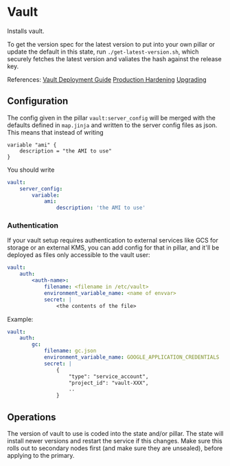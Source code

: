 # Vault

Installs vault.

To get the version spec for the latest version to put into your own pillar or
update the default in this state, run `./get-latest-version.sh`, which securely
fetches the latest version and valiates the hash against the release key.

References:
[Vault Deployment Guide](https://learn.hashicorp.com/vault/operations/ops-deployment-guide)
[Production Hardening](https://learn.hashicorp.com/vault/day-one/production-hardening)
[Upgrading](https://www.vaultproject.io/docs/upgrading/)


## Configuration

The config given in the pillar `vault:server_config` will be merged with the defaults
defined in `map.jinja` and written to the server config files as json. This means that
instead of writing
```
variable "ami" {
    description = "the AMI to use"
}
```

You should write

```yaml
vault:
    server_config:
        variable:
            ami:
                description: 'the AMI to use'
```


### Authentication

If your vault setup requires authentication to external services like GCS for
storage or an external KMS, you can add config for that in pillar, and it'll
be deployed as files only accessible to the vault user:

```yaml
vault:
    auth:
        <auth-name>:
            filename: <filename in /etc/vault>
            environment_variable_name: <name of envvar>
            secret: |
                <the contents of the file>
```

Example:

```yaml
vault:
    auth:
        gc:
            filename: gc.json
            environment_variable_name: GOOGLE_APPLICATION_CREDENTIALS
            secret: |
                {
                    "type": "service_account",
                    "project_id": "vault-XXX",
                    ..
                }
```


## Operations

The version of vault to use is coded into the state and/or pillar. The state
will install newer versions and restart the service if this changes. Make sure
this rolls out to secondary nodes first (and make sure they are unsealed),
before applying to the primary.
